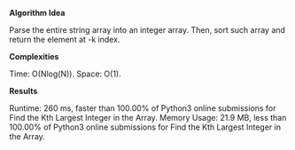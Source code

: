 **Algorithm Idea**

Parse the entire string array into an integer array. 
Then, sort such array and return the element at -k 
index. 

**Complexities**

Time: O(Nlog(N)).
Space: O(1).

**Results**

Runtime: 260 ms, faster than 100.00% of Python3 online submissions for Find the Kth Largest Integer in the Array.
Memory Usage: 21.9 MB, less than 100.00% of Python3 online submissions for Find the Kth Largest Integer in the Array.

